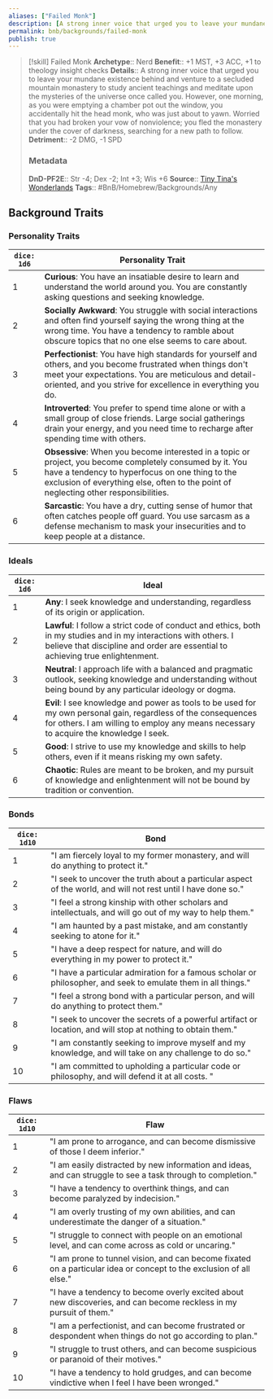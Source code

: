 ```yaml
---
aliases: ["Failed Monk"]
description: [A strong inner voice that urged you to leave your mundane existence behind and venture to a secluded mountain monastery to study ancient teachings and meditate upon the mysteries of the universe once called you. However...]
permalink: bnb/backgrounds/failed-monk
publish: true
---
```


> [!skill] Failed Monk
> **Archetype**:: Nerd
> **Benefit**:: +1 MST, +3 ACC, +1 to theology insight checks
> **Details**:: A strong inner voice that urged you to leave your mundane existence behind and venture to a secluded mountain monastery to study ancient teachings and meditate upon the mysteries of the universe once called you. However, one morning, as you were emptying a chamber pot out the window, you accidentally hit the head monk, who was just about to yawn. Worried that you had broken your vow of nonviolence; you fled the monastery under the cover of darkness, searching for a new path to follow.
> **Detriment**:: -2 DMG, -1 SPD
> ### Metadata
> **DnD-PF2E**:: Str -4; Dex -2; Int +3; Wis +6
> **Source**:: [Tiny Tina's Wonderlands](https://playwonderlands.2k.com)
> **Tags**:: #BnB/Homebrew/Backgrounds/Any

## Background Traits

### Personality Traits

| `dice: 1d6` | Personality Trait                                                                                                                                                                                                                                   |
|-------------|-----------------------------------------------------------------------------------------------------------------------------------------------------------------------------------------------------------------------------------------------------|
| 1           | **Curious**: You have an insatiable desire to learn and understand the world around you. You are constantly asking questions and seeking knowledge.                                                                                                 |
| 2           | **Socially Awkward**: You struggle with social interactions and often find yourself saying the wrong thing at the wrong time. You have a tendency to ramble about obscure topics that no one else seems to care about.                              |
| 3           | **Perfectionist**: You have high standards for yourself and others, and you become frustrated when things don't meet your expectations. You are meticulous and detail-oriented, and you strive for excellence in everything you do.                 |
| 4           | **Introverted**: You prefer to spend time alone or with a small group of close friends. Large social gatherings drain your energy, and you need time to recharge after spending time with others.                                                   |
| 5           | **Obsessive**: When you become interested in a topic or project, you become completely consumed by it. You have a tendency to hyperfocus on one thing to the exclusion of everything else, often to the point of neglecting other responsibilities. |
| 6           | **Sarcastic**: You have a dry, cutting sense of humor that often catches people off guard. You use sarcasm as a defense mechanism to mask your insecurities and to keep people at a distance.                                                       |

### Ideals

| `dice: 1d6` | Ideal                                                                                                                                                                                                     |
|-------------|-----------------------------------------------------------------------------------------------------------------------------------------------------------------------------------------------------------|
| 1           | **Any**:   I seek knowledge and understanding, regardless of its origin or application.                                                                                                                   |
| 2           | **Lawful**: I follow a strict code of conduct and ethics, both in my studies and in my interactions with others. I believe that discipline and order are essential to achieving true enlightenment.       |
| 3           | **Neutral**:  I approach life with a balanced and pragmatic outlook, seeking knowledge and understanding without being bound by any particular ideology or dogma.                                         |
| 4           | **Evil**:  I see knowledge and power as tools to be used for my own personal gain, regardless of the consequences for others. I am willing to employ any means necessary to acquire the knowledge I seek. |
| 5           | **Good**: I strive to use my knowledge and skills to help others, even if it means risking my own safety.                                                                                                 |
| 6           | **Chaotic**: Rules are meant to be broken, and my pursuit of knowledge and enlightenment will not be bound by tradition or convention.                                                                    |

### Bonds

| `dice: 1d10` | Bond                                                                                                          |
|--------------|---------------------------------------------------------------------------------------------------------------|
| 1            | "I am fiercely loyal to my former monastery, and will do anything to protect it."                             |
| 2            | "I seek to uncover the truth about a particular aspect of the world, and will not rest until I have done so." |
| 3            | "I feel a strong kinship with other scholars and intellectuals, and will go out of my way to help them."      |
| 4            | "I am haunted by a past mistake, and am constantly seeking to atone for it."                                  |
| 5            | "I have a deep respect for nature, and will do everything in my power to protect it."                         |
| 6            | "I have a particular admiration for a famous scholar or philosopher, and seek to emulate them in all things." |
| 7            | "I feel a strong bond with a particular person, and will do anything to protect them."                        |
| 8            | "I seek to uncover the secrets of a powerful artifact or location, and will stop at nothing to obtain them."  |
| 9            | "I am constantly seeking to improve myself and my knowledge, and will take on any challenge to do so."        |
| 10           | "I am committed to upholding a particular code or philosophy, and will defend it at all costs. "              |

### Flaws

| `dice: 1d10` | Flaw                                                                                                                |
|--------------|---------------------------------------------------------------------------------------------------------------------|
| 1            | "I am prone to arrogance, and can become dismissive of those I deem inferior."                                      |
| 2            | "I am easily distracted by new information and ideas, and can struggle to see a task through to completion."        |
| 3            | "I have a tendency to overthink things, and can become paralyzed by indecision."                                    |
| 4            | "I am overly trusting of my own abilities, and can underestimate the danger of a situation."                        |
| 5            | "I struggle to connect with people on an emotional level, and can come across as cold or uncaring."                 |
| 6            | "I am prone to tunnel vision, and can become fixated on a particular idea or concept to the exclusion of all else." |
| 7            | "I have a tendency to become overly excited about new discoveries, and can become reckless in my pursuit of them."  |
| 8            | "I am a perfectionist, and can become frustrated or despondent when things do not go according to plan."            |
| 9            | "I struggle to trust others, and can become suspicious or paranoid of their motives."                               |
| 10           | "I have a tendency to hold grudges, and can become vindictive when I feel I have been wronged."                     |
